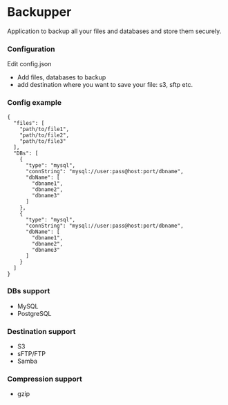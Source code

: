 # Backupper

Application to backup all your files and databases and store them securely.

### Configuration

Edit config.json

- Add files, databases to backup
- add destination where you want to save your file: s3, sftp etc.

### Config example

```
{
  "files": [
    "path/to/file1",
    "path/to/file2",
    "path/to/file3"
  ],
  "DBs": [
    {
      "type": "mysql",
      "connString": "mysql://user:pass@host:port/dbname",
      "dbName": [
        "dbname1",
        "dbname2",
        "dbname3"
      ]
    },
    {
      "type": "mysql",
      "connString": "mysql://user:pass@host:port/dbname",
      "dbName": [
        "dbname1",
        "dbname2",
        "dbname3"
      ]
    }
  ]
}
```

### DBs support

- MySQL
- PostgreSQL

### Destination support

- S3
- sFTP/FTP
- Samba

### Compression support

- gzip
